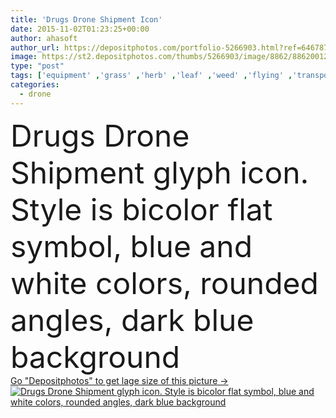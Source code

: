 ```yaml
---
title: 'Drugs Drone Shipment Icon'
date: 2015-11-02T01:23:25+00:00
author: ahasoft
author_url: https://depositphotos.com/portfolio-5266903.html?ref=64678756
image: https://st2.depositphotos.com/thumbs/5266903/image/8862/88620012/api_thumb_450.jpg?forcejpeg=true
type: "post"
tags: ['equipment' ,'grass' ,'herb' ,'leaf' ,'weed' ,'flying' ,'transport' ,'vehicle' ,'transportation' ,'medical' ,'pharmacy' ,'technology' ,'relax' ,'agriculture' ,'legal' ,'remote' ,'freight' ,'shipping' ,'cargo' ,'shipment' ,'delivery' ,'addiction' ,'innovation' ,'medication' ,'medicinal' ,'pharmaceutical' ,'aircraft' ,'pot' ,'surveillance' ,'drugs' ,'logistics' ,'aviation' ,'aerial' ,'addict' ,'illegal' ,'marijuana' ,'copter' ,'hash' ,'hemp' ,'Cannabis' ,'drone' ,'ganja' ,'blue white' ,'dark blue background' ,'glyph icon' ,'flying drone' ,'blue and white colors' ,'rounded angles' ,'drugs drone shipment icon' ]
categories: 
  - drone
---
```

<div aling="center">
            <font size="60"> Drugs Drone Shipment glyph icon. Style is bicolor flat symbol, blue and white colors, rounded angles, dark blue background</font>   
</div>
<div>
    <a href='https://st2.depositphotos.com/thumbs/5266903/image/8862/88620012/api_thumb_450.jpg?forcejpeg=true?ref=64678756' target=_blank > Go "Depositphotos" to get lage size of this picture ->
        <img href='https://st2.depositphotos.com/thumbs/5266903/image/8862/88620012/api_thumb_450.jpg?forcejpeg=true?ref=64678756' src='https://st2.depositphotos.com/5266903/8862/i/950/depositphotos_88620012-stock-photo-drugs-drone-shipment-icon.jpg?forcejpeg=true' alt='Drugs Drone Shipment glyph icon. Style is bicolor flat symbol, blue and white colors, rounded angles, dark blue background' >
    </a>
</div>
